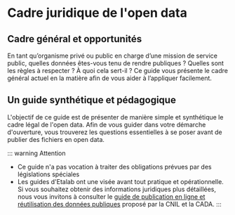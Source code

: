 # Cadre juridique de l'open data

## Cadre général et opportunités   
En tant qu’organisme privé ou public en charge d’une mission de service public, quelles données êtes-vous tenu de rendre publiques ? Quelles sont les règles à respecter ? À quoi cela sert-il ? Ce guide vous présente le cadre général actuel en la matière afin de vous aider à l’appliquer facilement. 

## Un guide synthétique et pédagogique

L'objectif de ce guide est de présenter de manière simple et synthétique le cadre légal de l'open data. Afin de vous guider dans votre démarche d'ouverture, vous trouverez les questions essentielles à se poser avant de publier des fichiers en open data. 

::: warning Attention
* Ce guide n'a pas vocation à traiter des obligations prévues par des législations spéciales
* Les guides d'Etalab ont une visée avant tout pratique et opérationnelle.  Si vous souhaitez obtenir des informations juridiques plus détaillées, nous vous invitons à consulter le [guide de publication en ligne et réutilisation des données publiques](https://www.cnil.fr/fr/publication-en-ligne-et-reutilisation-des-donnees-publiques-open-data) proposé par la CNIL et la CADA.
:::

